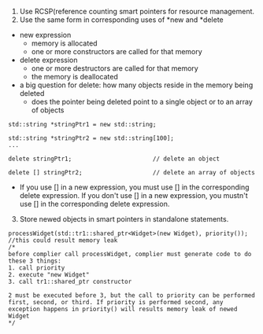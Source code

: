 1. Use RCSP(reference counting smart pointers for resource management.
2. Use the same form in corresponding uses of *new and *delete
- new expression 
  - memory is allocated
  - one or more constructors are called for that memory
- delete expression
  - one or more destructors are called for that memory
  - the memory is deallocated
- a big question for delete: how many objects reside in the memory being deleted
  - does the pointer being deleted point to a single object or to an array of objects
```
std::string *stringPtr1 = new std::string;

std::string *stringPtr2 = new std::string[100];
...

delete stringPtr1;                       // delete an object

delete [] stringPtr2;                    // delete an array of objects
```
- If you use [] in a new expression, you must use [] in the corresponding delete expression. If you don't use [] in a new expression, you mustn't use [] in the corresponding delete expression.
3. Store newed objects in smart pointers in standalone statements.
```
processWidget(std::tr1::shared_ptr<Widget>(new Widget), priority()); //this could result memory leak
/*
before complier call processWidget, complier must generate code to do these 3 things:
1. call priority
2. execute "new Widget"
3. call tr1::shared_ptr constructor

2 must be executed before 3, but the call to priority can be performed first, second, or third. If priority is performed second, any exception happens in priority() will results memory leak of newed Widget
*/
```


 

